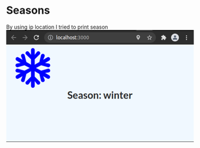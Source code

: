 # Seasons
By using ip location I tried to print season
![Seas](https://github.com/brtkrclr/BasicReactProjects/blob/master/Seasons/Seasons.png?raw=true)
